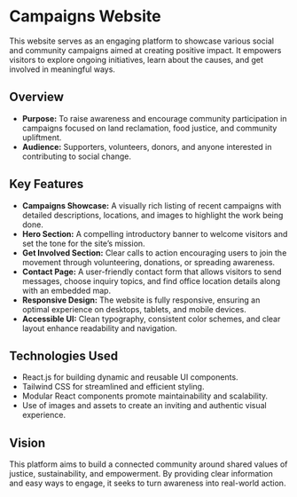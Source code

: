 # Campaigns Website

This website serves as an engaging platform to showcase various social and community campaigns aimed at creating positive impact. It empowers visitors to explore ongoing initiatives, learn about the causes, and get involved in meaningful ways.

## Overview

- **Purpose:** To raise awareness and encourage community participation in campaigns focused on land reclamation, food justice, and community upliftment.
- **Audience:** Supporters, volunteers, donors, and anyone interested in contributing to social change.

## Key Features

- **Campaigns Showcase:** A visually rich listing of recent campaigns with detailed descriptions, locations, and images to highlight the work being done.
- **Hero Section:** A compelling introductory banner to welcome visitors and set the tone for the site’s mission.
- **Get Involved Section:** Clear calls to action encouraging users to join the movement through volunteering, donations, or spreading awareness.
- **Contact Page:** A user-friendly contact form that allows visitors to send messages, choose inquiry topics, and find office location details along with an embedded map.
- **Responsive Design:** The website is fully responsive, ensuring an optimal experience on desktops, tablets, and mobile devices.
- **Accessible UI:** Clean typography, consistent color schemes, and clear layout enhance readability and navigation.

## Technologies Used

- React.js for building dynamic and reusable UI components.
- Tailwind CSS for streamlined and efficient styling.
- Modular React components promote maintainability and scalability.
- Use of images and assets to create an inviting and authentic visual experience.

## Vision

This platform aims to build a connected community around shared values of justice, sustainability, and empowerment. By providing clear information and easy ways to engage, it seeks to turn awareness into real-world action.
